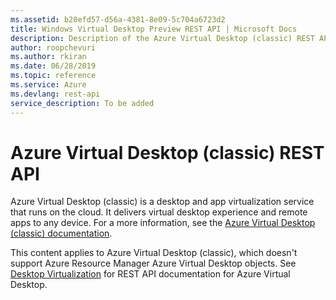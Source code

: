 ```yaml
---
ms.assetid: b20efd57-d56a-4381-8e09-5c704a6723d2
title: Windows Virtual Desktop Preview REST API | Microsoft Docs
description: Description of the Azure Virtual Desktop (classic) REST API.
author: roopchevuri
ms.author: rkiran
ms.date: 06/28/2019
ms.topic: reference
ms.service: Azure
ms.devlang: rest-api
service_description: To be added
---
```


# Azure Virtual Desktop (classic) REST API

Azure Virtual Desktop (classic) is a desktop and app virtualization service that runs on the cloud. It delivers virtual desktop experience and remote apps to any device. For a more information, see the [Azure Virtual Desktop (classic) documentation](https://docs.microsoft.com/en-us/azure/virtual-desktop/virtual-desktop-fall-2019/tenant-setup-azure-active-directory).


This content applies to Azure Virtual Desktop (classic), which doesn't support Azure Resource Manager Azure Virtual Desktop objects. See [Desktop Virtualization](https://docs.microsoft.com/en-us/rest/api/desktopvirtualization/) for REST API documentation for Azure Virtual Desktop.




